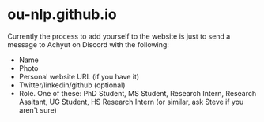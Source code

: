 # ou-nlp.github.io

Currently the process to add yourself to the website is just to send a message to Achyut on Discord with the following:
- Name
- Photo
- Personal website URL (if you have it)
- Twitter/linkedin/github (optional)
- Role. One of these: PhD Student, MS Student, Research Intern, Research Assitant, UG Student, HS Research Intern (or similar, ask Steve if you aren't sure)
